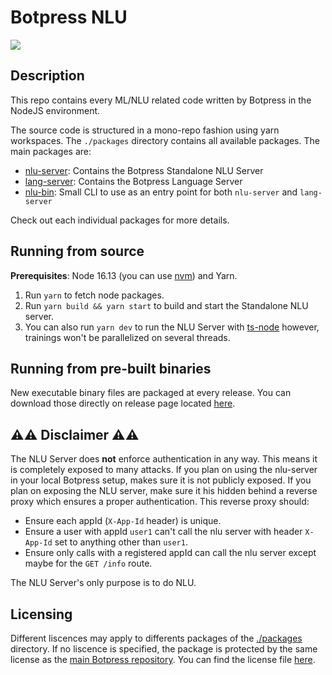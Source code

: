 # Botpress NLU

<img src="./readme.gif"/>

## Description

This repo contains every ML/NLU related code written by Botpress in the NodeJS environment.

The source code is structured in a mono-repo fashion using yarn workspaces. The `./packages` directory contains all available packages. The main packages are:

- [nlu-server](./packages/nlu-server/readme.md): Contains the Botpress Standalone NLU Server
- [lang-server](./packages/lang-server/readme.md): Contains the Botpress Language Server
- [nlu-bin](./packages/nlu-bin/readme.md): Small CLI to use as an entry point for both `nlu-server` and `lang-server`

Check out each individual packages for more details.

## Running from source

**Prerequisites**: Node 16.13 (you can use [nvm](https://github.com/creationix/nvm)) and Yarn.

1. Run `yarn` to fetch node packages.
1. Run `yarn build && yarn start` to build and start the Standalone NLU server.
1. You can also run `yarn dev` to run the NLU Server with [ts-node](https://github.com/TypeStrong/ts-node) however, trainings won't be parallelized on several threads.

## Running from pre-built binaries

New executable binary files are packaged at every release. You can download those directly on release page located [here](https://github.com/botpress/nlu/releases).

## ⚠️⚠️ Disclaimer ⚠️⚠️

The NLU Server does **not** enforce authentication in any way. This means it is completely exposed to many attacks. If you plan on using the nlu-server in your local Botpress setup, makes sure it is not publicly exposed. If you plan on exposing the NLU server, make sure it his hidden behind a reverse proxy which ensures a proper authentication. This reverse proxy should:

- Ensure each appId (`X-App-Id` header) is unique.
- Ensure a user with appId `user1` can't call the nlu server with header `X-App-Id` set to anything other than `user1`.
- Ensure only calls with a registered appId can call the nlu server except maybe for the `GET /info` route.

The NLU Server's only purpose is to do NLU.

## Licensing

Different liscences may apply to differents packages of the [./packages](https://github.com/botpress/nlu/tree/master/packages) directory. If no liscence is specified, the package is protected by the same license as the [main Botpress repository](https://github.com/botpress/botpress). You can find the license file [here](https://github.com/botpress/botpress/blob/master/LICENSE).
